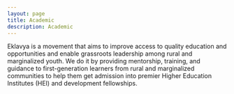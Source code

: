 ```yaml
---
layout: page
title: Academic
description: Academic
---
```

Eklavya is a movement that aims to improve access to quality education and opportunities and enable grassroots leadership among rural and marginalized youth. We do it by providing mentorship, training, and guidance to first-generation learners from rural and marginalized communities to help them get admission into premier Higher Education Institutes (HEI) and development fellowships.







